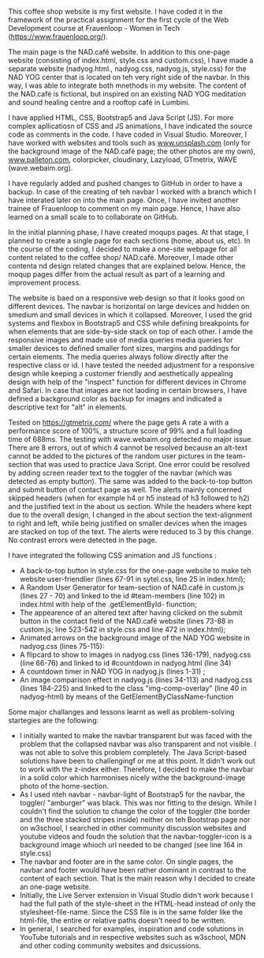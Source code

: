 This coffee shop website is my first website. I have coded it in the framework of the practical assignment for the first cycle of the Web Development course at Frauenloop - Women in Tech (https://www.frauenloop.org/).

The main page is the NAD.café website. In addition to this one-page website (consisting of index.html, style.css and custom.css), I have made a separate website (nadyog.html., nadyog.css, nadyog.js, style.css) for the NAD YOG center that is located on teh very right side of the navbar. In this way, I was able to integrate both mnethods in my website. The content of the NAD.café is fictional, but inspired on an existing NAD YOG meditation and sound healing centre and a rooftop café in Lumbini.

I have applied HTML, CSS, Bootstrap5 and Java Script (JS). For more complex apllicatiosn of CSS and JS animations, I have indicated the source code as comments in the code. I have coded in Visual Studio. Moreover, I have worked with websites and tools such as www.unsplash.com (only for the background image of the NAD.café page; the other photos are my own), www.palleton.com, colorpicker, cloudinary, Lazyload, GTmetrix, WAVE (wave.webaim.org).

I have regularly added and pushed changes to GitHub in order to have a backup. In case of the creating of teh navbar I worked with a branch which I have interated later on into the main page. Once, I have invited another trainee of Frauenloop to comment on my main page. Hence, I have also learned on a small scale to to collaborate on GitHub.

In the initial planning phase, I have created moqups pages. At that stage, I planned to create a single page for each sections (home, about us, etc). In the course of the coding, I decided to make a one-site webpage for all content related to the coffee shop/ NAD.café. Moreover, I made other contenta nd design related changes that are explained below. Hence, the moqup pages differ from the actual result as part of a learning and improvement process.

The website is baed on a responsive web design so that it looks good on different devices. The navbar is horizontal on large devices and hidden on smedium and small devices in which it collapsed. Moreover, I used the grid systems and flexbox in Bootstrap5 and CSS while defining breakpoints for when elements that are side-by-side stack on top of each other. I amde the responsive images and made use of media queries media queries for smaller devices to defined smaller font sizes, margins and paddings for certain elements. The media queries always follow directly after the respective class or id. I have tested the needed adjustment for a responsive design while keeping a customer friendly and aesthetically appealing design with help of the "inspect" function for different devices in Chrome and Safari. In case that images are not laoding in certain browsers, I have defined a background color as backup for images and indicated a descriptive text for "alt" in  elements.

Tested on https://gtmetrix.com/ where the page gets A rate a with a performance score of 100%, a structure score of 99% and a full loading time of 688ms.
The testing with wave.webaim.org detected no major issue. There are 8 errors, out of which 4 cannot be resolved because an alt-text cannot be added to the pictures of the random user pictures in the team-section that was used to practice Java Script. One error could be resolved by adding screen reader text to the toggler of the navbar (which was detected as empty button). The same was added to the back-to-top button and submit button of contact page as well. The alerts mainly concerned skipped headers (when for example h4 or h5 instead of h3 followed to h2) and the justified text in the about us section. While the headers where kept due to the overall design, I changed in the about section the text-alignment to right and left, while being justified on smaller devices when the images are stacked on top of the text. The alerts were reduced to 3 by this change. No contrast errors were detected in the page.

I have integrated the following CSS animation and JS functions :

-  A back-to-top button in style.css for the one-page website to make teh website user-friendlier (lines 67-91 in sytel.css, line 25 in index.html);
- A Random User Generator for team-section of NAD.café in custom.js (lines 27 - 70) and linked to the id #team-members (line 102) in index.html with help of the .getElementById- fiunction;
- The appearence of an altered text after having clicked on the submit button in the contact field of the NAD.café website (lines 73-88 in custom.js; line 523-542 in style.css and line 472 in index.html);
- Animated arrows on the background image of the NAD YOG website in nadyog.css (lines 75-115):
- A flipcard to show to images in nadyog.css (lines 136-179), nadyog.css (line 66-76) and linked to id #countdown in nadyog.html (line 34)
- A countdown timer in NAD YOG in nadyog.js (lines 1-31) ;
- An image comparison effect in nadyog.js (lines 34-113) and nadyog.css (lines 184-225) and linked to the class "img-comp-overlay" (line 40 in nadyog-html) by means of the GetElementByClassName-function


Some major challanges and lessons learnt as well as problem-solving startegies are the following:

- I initially wanted to make the navbar transparent but was faced with the problem that the collapsed navbar was also transparent and not visible. I was not able to solve this problem completely. The Java Script-based solutions have been to challengingf or me at this point. It didn't work out to work with the z-index either. Therefore, I decided to make the navbar in a solid color which harmonises nicely withe the background-image photo of the home-section.
- As I used nteh navbar - navbar-light of Bootstrap5 for the navbar, the toggler/ "amburger" was black. This was nor fitting to the design. While I couldn't find the solution to change the color of the toggler (the border and the three stacked stripes inside) neither on teh Bootstrap page nor on w3school, I searched in other community discussion websites and youtube videos and foudn the solution that the navbar-toggler-icon is a background image whioch url needed to be changed (see line 164 in style.css)
- The navbar and footer are in the same color. On single pages, the navbar and footer would have been rather dominant in contrast to the content of each section. That is the main reason why I decided to create an one-page website.
- Initially, the Live Server extension in Visual Studio didn't work because I had the full path of the style-sheet in the HTML-head instead of only the stylesheet-file-name. Since the CSS file is in the same folder like the html-file, the entire or relative paths doesn't need to be written.
- In general, I searched for examples, inspiration and code solutions in YouTube tutorials and in respective websites such as w3school, MDN and other coding community websites and dsicussions.